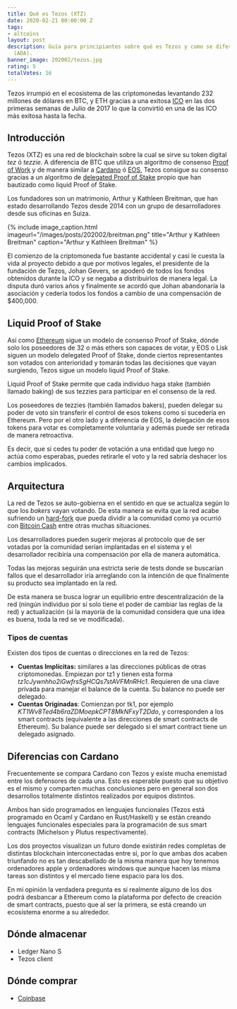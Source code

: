 ```yaml
---
title: Qué es Tezos (XTZ)
date: 2020-02-21 00:00:00 Z
tags:
- altcoins
layout: post
description: Guía para principiantes sobre qué es Tezos y como se diferencia de Cardano
  (ADA).
banner_image: 202002/tezos.jpg
rating: 5
totalVotes: 16
---
```


Tezos irrumpió en el ecosistema de las criptomonedas levantando 232 millones de dólares en BTC, y ETH gracias a una exitosa [ICO](que-es-una-ico) en las dos primeras semanas de Julio de 2017 lo que la convirtió en una de las ICO más exitosa hasta la fecha.

<!--more-->

## Introducción

Tezos (XTZ) es una red de blockchain sobre la cual se sirve su token digital *tez* ó *tezzie*. A diferencia de BTC que utiliza un algoritmo de consenso [Proof of Work](/que-es-proof-of-work) y de manera similar a [Cardano](/que-es-cardano) ó [EOS](/que-es-eos), Tezos consigue su consenso gracias a un algoritmo de [delegated Proof of Stake](/proof-of-work-vs-proof-of-stake/) propio que han bautizado como liquid Proof of Stake.

Los fundadores son un matrimonio, Arthur y Kathleen Breitman, que han estado desarrollando Tezos desde 2014 con un grupo de desarrolladores desde sus oficinas en Suiza.

{% include image_caption.html imageurl="/images/posts/202002/breitman.png" title="Arthur y Kathleen Breitman" caption="Arthur y Kathleen Breitman" %}

El comienzo de la criptomoneda fue bastante accidental y casi le cuesta la vida al proyecto debido a que por motivos legales, el presidente de la fundación de Tezos, Johan Gevers, se apoderó de todos los fondos obtenidos durante la ICO y se negaba a distribuirlos de manera legal. La disputa duró varios años y finalmente se acordó que Johan abandonaría la asociación y cedería todos los fondos a cambio de una compensación de $400,000.

## Liquid Proof of Stake

Así como [Ethereum](/que-es-ethereum) sigue un modelo de consenso Proof of Stake, dónde solo los poseedores de 32 o más ethers son capaces de votar, y EOS o Lisk siguen un modelo delegated Proof of Stake, donde ciertos representantes son votados con anterioridad y tomarán todas las decisiones que vayan surgiendo, Tezos sigue un modelo liquid Proof of Stake.

Liquid Proof of Stake permite que cada individuo haga stake (también llamado baking) de sus tezzies para participar en el consenso de la red.

Los poseedores de tezzies (también llamados bakers), pueden delegar su poder de voto sin transferir el control de esos tokens como si sucedería en Ethereum. Pero por el otro lado y a diferencia de EOS, la delegación de esos tokens para votar es completamente voluntaria y además puede ser retirada de manera retroactiva.

Es decir, que si cedes tu poder de votación a una entidad que luego no actúa como esperabas, puedes retirarle el voto y la red sabría deshacer los cambios implicados.

## Arquitectura

La red de Tezos se auto-gobierna en el sentido en que se actualiza según lo que los *bakers* vayan votando. De esta manera se evita que la red acabe sufriendo un [hard-fork](/hard-fork-vs-soft-fork/) que pueda dividir a la comunidad como ya ocurrió con [Bitcoin Cash](/que-es-bitcoin-cash/) entre otras muchas situaciones.

Los desarrolladores pueden sugerir mejoras al protocolo que de ser votadas por la comunidad serían implantadas en el sistema y el desarrollador recibiría una compensación por ella de manera automática.

Todas las mejoras seguirán una estricta serie de tests donde se buscarían fallos que el desarrollador iría arreglando con la intención de que finalmente su producto sea implantado en la red.

De esta manera se busca lograr un equilibrio entre descentralización de la red (ningún individuo por sí solo tiene el poder de cambiar las reglas de la red) y actualización (si la mayoría de la comunidad considera que una idea es buena, toda la red se ve modificada).

### Tipos de cuentas

Existen dos tipos de cuentas o direcciones en la red de Tezos:

- **Cuentas Implícitas:** similares a las direcciones públicas de otras criptomonedas. Empiezan por tz1 y tienen esta forma *tz1cJywnhho2iGwfrs5gHCQs7stAVFMnRHc1*. Requieren de una clave privada para manejar el balance de la cuenta. Su balance no puede ser delegado.
- **Cuentas Originadas**: Comienzan por tk1, por ejemplo *KT1Wv8Ted4b6raZDMoepkCPT8MkNFxyT2Ddo*, y corresponden a los smart contracts (equivalente a las direcciones de smart contracts de Ethereum). Su balance puede ser delegado si el smart contract tiene un delegado asignado.



## Diferencias con Cardano

Frecuentemente se compara Cardano con Tezos y existe mucha enemistad entre los defensores de cada una. Esto es esperable puesto que su objetivo es el mismo y comparten muchas conclusiones pero en general son dos desarrollos totalmente distintos realizados por equipos distintos.

Ambos han sido programados en lenguajes funcionales (Tezos está programado en Ocaml y Cardano en Rust/Haskell) y se están creando lenguajes funcionales especiales para la programación de sus smart contracts (Michelson y Plutus respectivamente).

Los dos proyectos visualizan un futuro donde existirán redes completas de distintas blockchain interconectadas entre sí, por lo que ambas dos acaben triunfando no es tan descabellado de la misma manera que hoy tenemos ordenadores apple y ordenadores windows que aunque hacen las misma tareas son distintos y el mercado tiene espacio para los dos.

En mi opinión la verdadera pregunta es si realmente alguno de los dos podrá desbancar a Ethereum como la plataforma por defecto de creación de smart contracts, puesto que al ser la primera, se está creando un ecosistema enorme a su alrededor.

## Dónde almacenar

- Ledger Nano S
- Tezos client

## Dónde comprar

- <a rel="nofollow" href="https://www.coinbase.com/join/ferran_tt">Coinbase</a>

